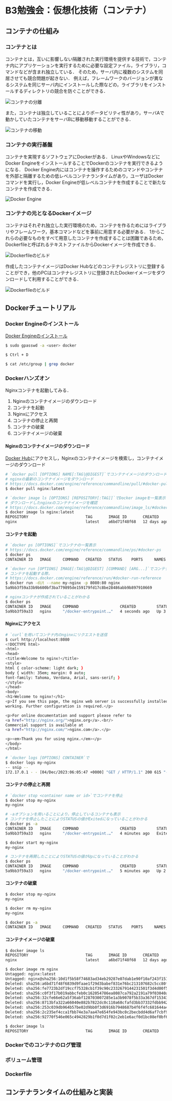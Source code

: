 # B3勉強会：仮想化技術（コンテナ）

## コンテナの仕組み

### コンテナとは

コンテナとは，互いに影響しない隔離された実行環境を提供する技術で，コンテナ内にアプリケーションを実行するために必要な設定ファイル，ライブラリ，コマンドなどが含まれ独立している．
そのため，サーバ内に複数のシステムを同居させても競合問題が起きない．
例えば，フレームワークのバージョンが異なるシステムを同じサーバ内にインストールした際などの，ライブラリをインストールするディレクトリの競合を防ぐことができる．

![コンテナの分離](./images/container_isolation.png)

また，コンテナは独立していることによりポータビリティ性があり，サーバAで動かしていたコンテナをサーバBに移動移動することができる．

![コンテナの移動](./images/container_move.png)

### コンテナの実行基盤

コンテナを実現するソフトウェアにDockerがある．
LinuxやWindowsなどにDocker EngineをインストールすることでDockerのコンテナを実行できるようになる．
Docker Engine内にはコンテナを操作するためのコマンドやコンテナを外部と隔離するための低レベルコンテナランタイムがあり，ユーザはDockerコマンドを実行し，Docker Engineが低レベルコンテナを作成することで新たなコンテナを作成できる．

![Docker Engine](./images/docker_engine.png)

### コンテナの元となるDockerイメージ

コンテナはそれぞれ独立した実行環境のため，コンテナを作るためにはライブラリやフレームワーク，基本コマンドなどを事前に用意する必要がある．
1からこれらの必要なものをすべて用意したコンテナを作成することは困難であるため，Dockerfileと呼ばれるテキストファイルからDockerイメージを作成できる．

![Dockerfileのビルド](./images/dockerfile_build.png)

作成したコンテナイメージはDocker Hubなどのコンテナレジストリに登録することができ，他のPCはコンテナレジストリに登録されたDockerイメージをダウンロードして利用することができる．

![Dockerfileのビルド](./images/docker_hub.png)

## Dockerチュートリアル

### Docker Engineのインストール

[Docker Engineのインストール](https://docs.docker.com/engine/install/ubuntu/)

```bash
$ sudo gpasswd -a <user> docker

$ Ctrl + D

$ cat /etc/group | grep docker
```

### Dockerハンズオン

Nginxコンテナを起動してみる．

1. Nginxのコンテナイメージのダウンロード
1. コンテナを起動
1. Nginxにアクセス
1. コンテナの停止と再開
1. コンテナの破棄
1. コンテナイメージの破棄

#### Nginxのコンテナイメージのダウンロード

[Docker Hub](https://hub.docker.com/_/nginx)にアクセスし，Nginxのコンテナイメージを検索し，コンテナイメージのダウンロード

```bash
# `docker pull [OPTIONS] NAME[:TAG|@DIGEST]`でコンテナイメージのダウンロード
# nginxの最新のコンテナイメージをダウンロード
# https://docs.docker.com/engine/reference/commandline/pull/#docker-pull
$ docker pull nginx:latest

# `docker image ls [OPTIONS] [REPOSITORY[:TAG]]`でDocker imageを一覧表示
# ダウンロードしたnginxのコンテナイメージを確認
# https://docs.docker.com/engine/reference/commandline/image_ls/#docker-image-ls
$ docker image ls nginx:latest
REPOSITORY                         TAG       IMAGE ID       CREATED         SIZE
nginx                              latest    a6bd71f48f68   12 days ago     187MB
```

#### コンテナを起動

```bash
# `docker ps [OPTIONS]`でコンテナの一覧表示
# https://docs.docker.com/engine/reference/commandline/ps/#docker-ps
$ docker ps
CONTAINER ID   IMAGE     COMMAND   CREATED   STATUS    PORTS     NAMES

# `docker run [OPTIONS] IMAGE[:TAG|@DIGEST] [COMMAND] [ARG...]`でコンテナの起動
# コンテナを起動する際，
# https://docs.docker.com/engine/reference/run/#docker-run-reference
$ docker run -dit --name my-nginx -p 8080:80 nginx
5a9bb3f59a33b9b600bf3ba779895de159179fd17c8be28486abb9b897910669

# nginxコンテナが作成されていることがわかる
$ docker ps
CONTAINER ID   IMAGE     COMMAND                  CREATED         STATUS         PORTS                                   NAMES
5a9bb3f59a33   nginx     "/docker-entrypoint.…"   4 seconds ago   Up 3 seconds   0.0.0.0:8080->80/tcp, :::8080->80/tcp   my-nginx
```

#### Nginxにアクセス

```bash
# `curl`を用いてコンテナ内のnginxにリクエストを送信
$ curl http://localhost:8080
<!DOCTYPE html>
<html>
<head>
<title>Welcome to nginx!</title>
<style>
html { color-scheme: light dark; }
body { width: 35em; margin: 0 auto;
font-family: Tahoma, Verdana, Arial, sans-serif; }
</style>
</head>
<body>
<h1>Welcome to nginx!</h1>
<p>If you see this page, the nginx web server is successfully installed and
working. Further configuration is required.</p>

<p>For online documentation and support please refer to
<a href="http://nginx.org/">nginx.org</a>.<br/>
Commercial support is available at
<a href="http://nginx.com/">nginx.com</a>.</p>

<p><em>Thank you for using nginx.</em></p>
</body>
</html>

# `docker logs [OPTIONS] CONTAINER`で
$ docker logs my-nginx
-- snip --
172.17.0.1 - - [04/Dec/2023:06:05:47 +0000] "GET / HTTP/1.1" 200 615 "-" "curl/7.81.0" "-"
```

#### コンテナの停止と再開

```bash
# `docker stop <container name or id>`でコンテナを停止
$ docker stop my-nginx
my-nginx

# -aオプションを用いることにより，停止しているコンテナも表示
# コンテナを停止したことによりSTATUSの値がExitedになっていることがわかる
$ docker ps -a
CONTAINER ID   IMAGE     COMMAND                  CREATED         STATUS                     PORTS     NAMES
5a9bb3f59a33   nginx     "/docker-entrypoint.…"   4 minutes ago   Exited (0) 3 seconds ago             my-nginx

$ docker start my-nginx
my-nginx

# コンテナを再開したことによりSTATUSの値がUpになっていることがわかる
$ docker ps
CONTAINER ID   IMAGE     COMMAND                  CREATED         STATUS         PORTS                                   NAMES
5a9bb3f59a33   nginx     "/docker-entrypoint.…"   5 minutes ago   Up 2 seconds   0.0.0.0:8080->80/tcp, :::8080->80/tcp   my-nginx
```

#### コンテナの破棄

```bash
$ docker stop my-nginx
my-nginx

$ docker rm my-nginx
my-nginx

$ docker ps -a
CONTAINER ID   IMAGE     COMMAND   CREATED   STATUS    PORTS     NAMES
```

#### コンテナイメージの破棄

```bash
$ docker image ls
REPOSITORY                         TAG       IMAGE ID       CREATED         SIZE
nginx                              latest    a6bd71f48f68   12 days ago     187MB

$ docker image rm nginx
Untagged: nginx:latest
Untagged: nginx@sha256:10d1f5b58f74683ad34eb29287e07dab1e90f10af243f151bb50aa5dbb4d62ee
Deleted: sha256:a6bd71f48f6839d9faae1f29d3babef831e76bc213107682c5cc80f0cbb30866
Deleted: sha256:fe7723b2df19ccf75328cb1f39c90c2332679144231501f3d4d00f51b16c2867
Deleted: sha256:c0f3f17b019abbcfeb0c162054786ea8087ca792a2191a79f03040a8cd98f41d
Deleted: sha256:32cfe66e62a5f36abf128703007285e1a3b9078f5b33a367df1534399065cc70
Deleted: sha256:8713bfa322a66040e882b7822dc0c110a68cfafd3bb37332fdbb9426171d7ec9
Deleted: sha256:253c039db964b57be02d9bb0f3d6916b7948687b4f6f4fc681644a419a47979d
Deleted: sha256:2c235ef4cca1fbb74e3a7aa47e654fe943bc0c2becbdd4d6af7cbf9e375fe08a
Deleted: sha256:92770f546e065c4942829b1f0d7d1f02c2eb1e6acf0d1bc08ef0bf6be4972839

$ docker image ls
REPOSITORY                         TAG       IMAGE ID       CREATED         SIZE
```

### Dockerでのコンテナのログ管理

### ボリューム管理

### Dockerfile

## コンテナランタイムの仕組みと実装
